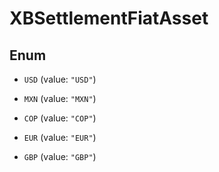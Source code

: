 

# XBSettlementFiatAsset

## Enum


* `USD` (value: `"USD"`)

* `MXN` (value: `"MXN"`)

* `COP` (value: `"COP"`)

* `EUR` (value: `"EUR"`)

* `GBP` (value: `"GBP"`)



